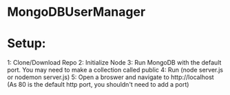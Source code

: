 # MongoDBUserManager

# Setup:

1: Clone/Download Repo
2: Initialize Node
3: Run MongoDB with the default port. You may need to make a collection called public
4: Run (node server.js or nodemon server.js)
5: Open a broswer and navigate to http://localhost (As 80 is the default http port, you shouldn't need to add a port)
